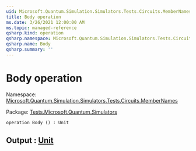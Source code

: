 ```yaml
---
uid: Microsoft.Quantum.Simulation.Simulators.Tests.Circuits.MemberNames.Body
title: Body operation
ms.date: 3/26/2021 12:00:00 AM
ms.topic: managed-reference
qsharp.kind: operation
qsharp.namespace: Microsoft.Quantum.Simulation.Simulators.Tests.Circuits.MemberNames
qsharp.name: Body
qsharp.summary: ''
---
```


# Body operation

Namespace: [Microsoft.Quantum.Simulation.Simulators.Tests.Circuits.MemberNames](xref:Microsoft.Quantum.Simulation.Simulators.Tests.Circuits.MemberNames)

Package: [Tests.Microsoft.Quantum.Simulators](https://nuget.org/packages/Tests.Microsoft.Quantum.Simulators)




```qsharp
operation Body () : Unit
```


## Output : [Unit](xref:microsoft.quantum.lang-ref.unit)

